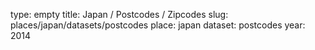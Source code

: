 type: empty
title: Japan / Postcodes / Zipcodes
slug: places/japan/datasets/postcodes
place: japan
dataset: postcodes
year: 2014
